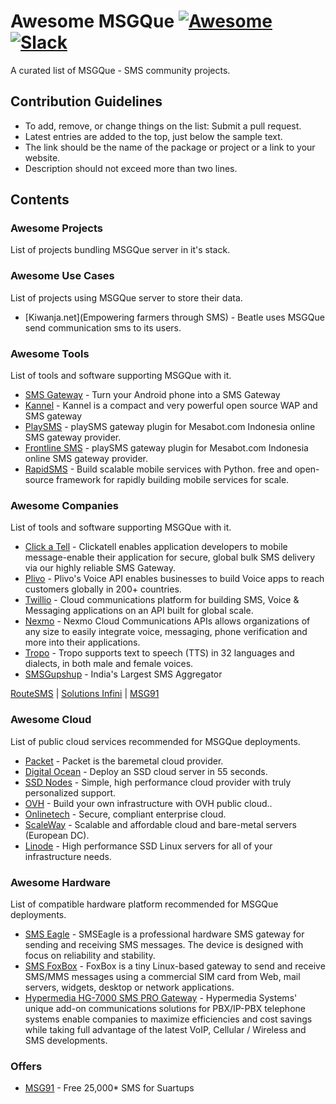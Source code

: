 # Awesome MSGQue [![Awesome](https://cdn.rawgit.com/sindresorhus/awesome/d7305f38d29fed78fa85652e3a63e154dd8e8829/media/badge.svg)](https://github.com/sindresorhus/awesome) [![Slack](https://badges.gitter.im/Join%20Chat.svg)](https://msgque.slack.com?utm_source=badge&utm_medium=badge&utm_campaign=pr-badge&utm_content=badge)

A curated list of MSGQue - SMS community projects. 

## Contribution Guidelines
* To add, remove, or change things on the list: Submit a pull request.
* Latest entries are added to the top, just below the sample text.
* The link should be the name of the package or project or a link to your website.
* Description should not exceed more than two lines.

## Contents

### Awesome Projects
List of projects bundling MSGQue server in it's stack.
 

### Awesome Use Cases
List of projects using MSGQue server to store their data.
* [Kiwanja.net](Empowering farmers through SMS) - Beatle uses MSGQue send communication sms to its users.

### Awesome Tools
List of tools and software supporting MSGQue with it.
* [SMS Gateway](http://smsgateway.me) - Turn your Android phone into a SMS Gateway
* [Kannel](http://kannel.org) - Kannel is a compact and very powerful open source WAP and SMS gateway
* [PlaySMS](https://playsms.org) - playSMS gateway plugin for Mesabot.com Indonesia online SMS gateway provider.
* [Frontline SMS](http://www.frontlinesms.com) - playSMS gateway plugin for Mesabot.com Indonesia online SMS gateway provider.
* [RapidSMS](https://rapidsms.org) - Build scalable mobile services with Python. free and open-source framework for rapidly building mobile services for scale. 

### Awesome Companies 
List of tools and software supporting MSGQue with it.
* [Click a Tell](https://www.clickatell.com) - Clickatell enables application developers to mobile message-enable their application for secure, global bulk SMS delivery via our highly reliable SMS Gateway.
* [Plivo](https://www.plivo.com) - Plivo's Voice API enables businesses to build Voice apps to reach customers globally in 200+ countries.
* [Twillio](https://www.twilio.com) - Cloud communications platform for building SMS, Voice & Messaging applications on an API built for global scale. 
* [Nexmo](https://www.nexmo.com) - Nexmo Cloud Communications APIs allows organizations of any size to easily integrate voice, messaging, phone verification and more into their applications. 
* [Tropo](https://www.tropo.com) - Tropo supports text to speech (TTS) in 32 languages and dialects, in both male and female voices.
* [SMSGupshup](http://enterprise.smsgupshup.com/) - India's Largest SMS Aggregator

[RouteSMS](http://www.routemobile.com/) | [Solutions Infini](http://www.routemobile.com/) | [MSG91](http://www.routemobile.com/)

### Awesome Cloud
List of public cloud services recommended for MSGQue deployments.
* [Packet](https://www.packet.net) - Packet is the baremetal cloud provider. 
* [Digital Ocean](https://www.digitalocean.com) - Deploy an SSD cloud server in 55 seconds.
* [SSD Nodes](https://www.ssdnodes.com/) - Simple, high performance cloud provider with truly personalized support.
* [OVH](https://www.ovh.com/us) - Build your own infrastructure with OVH public cloud.. 
* [Onlinetech](http://www.onlinetech.com) - Secure, compliant enterprise cloud.
* [ScaleWay](https://www.scaleway.com) - Scalable and affordable cloud and bare-metal servers (European DC).
* [Linode](https://www.linode.com) - High performance SSD Linux servers for all of your infrastructure needs.


### Awesome Hardware
List of compatible hardware platform recommended for MSGQue deployments.
* [SMS Eagle](https://www.smseagle.eu/) - SMSEagle is a professional hardware SMS gateway for sending and receiving SMS messages. The device is designed with focus on reliability and stability. 
* [SMS FoxBox](https://www.smsfoxbox.it/) - FoxBox is a tiny Linux-based gateway to send and receive SMS/MMS messages using a commercial SIM card from Web, mail servers, widgets, desktop or network applications.
* [Hypermedia HG-7000 SMS PRO Gateway](http://hyperms.com/) - Hypermedia Systems' unique add-on communications solutions for PBX/IP-PBX telephone systems enable companies to maximize efficiencies and cost savings while taking full advantage of the latest VoIP, Cellular / Wireless and SMS developments.

### Offers

* [MSG91](https://msg91.com/startups/) - Free 25,000\* SMS for Suartups


